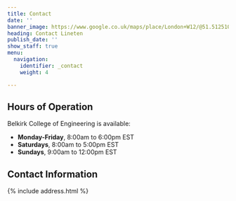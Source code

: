 ```yaml
---
title: Contact
date: ''
banner_image: https://www.google.co.uk/maps/place/London+W12/@51.5125102,-0.228256,17.71z/data=!4m5!3m4!1s0x48760e24d2bfa55f:0x1165ff9d68fc9627!8m2!3d51.5095281!4d-0.229236
heading: Contact Lineten
publish_date: ''
show_staff: true
menu:
  navigation:
    identifier: _contact
    weight: 4

---
```

## Hours of Operation
Belkirk College of Engineering is available:

- **Monday-Friday**, 8:00am to 6:00pm EST
- **Saturdays**, 8:00am to 5:00pm EST
- **Sundays**, 9:00am to 12:00pm EST

## Contact Information
{% include address.html %}